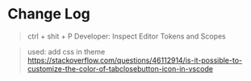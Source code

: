 # Change Log
 > ctrl + shit + P
 > Developer: Inspect Editor Tokens and Scopes

 > used: add css in theme
 > https://stackoverflow.com/questions/46112914/is-it-possible-to-customize-the-color-of-tabclosebutton-icon-in-vscode